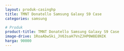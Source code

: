 ```yaml
---
layout: produk-casinghp
title: TMNT Donatello Samsung Galaxy S9 Case
categories: samsung

# Produk
product-title: TMNT Donatello Samsung Galaxy S9 Case
image-drive: 1RoaAbwSki_JV63saH7VnZJHP0W8E8NIK
harga: 90000
---
```

